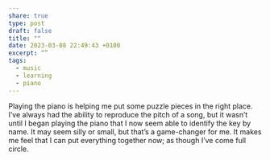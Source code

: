 ```yaml
---
share: true
type: post
draft: false
title: ""
date: 2023-03-08 22:49:43 +0100
excerpt: “”
tags:
  - music
  - learning
  - piano
---
```


Playing the piano is helping me put some puzzle pieces in the right place. I’ve always had the ability to reproduce the  pitch of a song, but it wasn’t until I began playing the piano that I now seem able to identify the key by name. It may seem silly or small, but that’s a game-changer for me. It makes me feel that I can put everything together now; as though I’ve come full circle. 